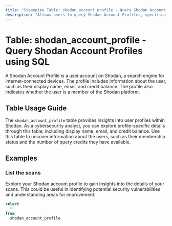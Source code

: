 ```yaml
---
title: "Steampipe Table: shodan_account_profile - Query Shodan Account Profiles using SQL"
description: "Allows users to query Shodan Account Profiles, specifically the information related to the Shodan account. This includes data such as credit balance, display name, and the member status of the user."
---
```


# Table: shodan_account_profile - Query Shodan Account Profiles using SQL

A Shodan Account Profile is a user account on Shodan, a search engine for internet-connected devices. The profile includes information about the user, such as their display name, email, and credit balance. The profile also indicates whether the user is a member of the Shodan platform.

## Table Usage Guide

The `shodan_account_profile` table provides insights into user profiles within Shodan. As a cybersecurity analyst, you can explore profile-specific details through this table, including display name, email, and credit balance. Use this table to uncover information about the users, such as their membership status and the number of query credits they have available.

## Examples

### List the scans
Explore your Shodan account profile to gain insights into the details of your scans. This could be useful in identifying potential security vulnerabilities and understanding areas for improvement.

```sql
select
  *
from
  shodan_account_profile
```